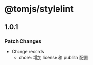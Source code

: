 # @tomjs/stylelint

## 1.0.1

### Patch Changes

- Change records
  - chore: 增加 license 和 publish 配置
